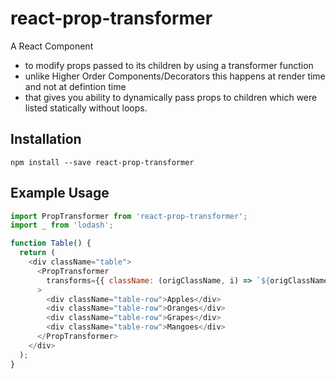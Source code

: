 react-prop-transformer
============

A React Component
- to modify props passed to its children by using a transformer function
- unlike Higher Order Components/Decorators this happens at render time and not at defintion time
- that gives you ability to dynamically pass props to children which were listed statically without loops.


Installation
------------
```
npm install --save react-prop-transformer
```

Example Usage
-------------
```javascript
import PropTransformer from 'react-prop-transformer';
import _ from 'lodash';

function Table() {
  return (
    <div className="table">
      <PropTransformer
        transforms={{ className: (origClassName, i) => `${origClassName} ${_.isEven(i) ? 'white' : 'grey'}` }}
      >
        <div className="table-row">Apples</div>
        <div className="table-row">Oranges</div>
        <div className="table-row">Grapes</div>
        <div className="table-row">Mangoes</div>
      </PropTransformer>
    </div>
  );
}
```
